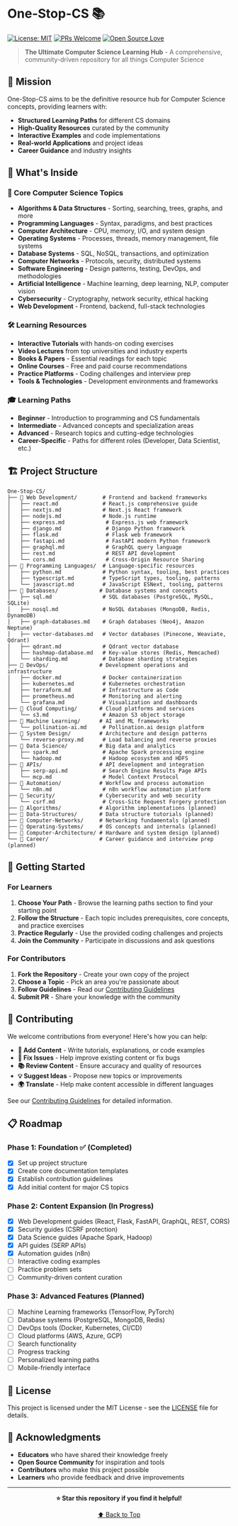 # One-Stop-CS 📚

[![License: MIT](https://img.shields.io/badge/License-MIT-yellow.svg)](https://opensource.org/licenses/MIT)
[![PRs Welcome](https://img.shields.io/badge/PRs-welcome-brightgreen.svg)](http://makeapullrequest.com)
[![Open Source Love](https://badges.frapsoft.com/os/v1/open-source.svg?v=103)](https://github.com/ellerbrock/open-source-badges/)

> **The Ultimate Computer Science Learning Hub** - A comprehensive, community-driven repository for all things Computer Science

## 🎯 Mission

One-Stop-CS aims to be the definitive resource hub for Computer Science concepts, providing learners with:
- **Structured Learning Paths** for different CS domains
- **High-Quality Resources** curated by the community
- **Interactive Examples** and code implementations
- **Real-world Applications** and project ideas
- **Career Guidance** and industry insights

## 🚀 What's Inside

### 📖 Core Computer Science Topics
- **Algorithms & Data Structures** - Sorting, searching, trees, graphs, and more
- **Programming Languages** - Syntax, paradigms, and best practices
- **Computer Architecture** - CPU, memory, I/O, and system design
- **Operating Systems** - Processes, threads, memory management, file systems
- **Database Systems** - SQL, NoSQL, transactions, and optimization
- **Computer Networks** - Protocols, security, distributed systems
- **Software Engineering** - Design patterns, testing, DevOps, and methodologies
- **Artificial Intelligence** - Machine learning, deep learning, NLP, computer vision
- **Cybersecurity** - Cryptography, network security, ethical hacking
- **Web Development** - Frontend, backend, full-stack technologies

### 🛠️ Learning Resources
- **Interactive Tutorials** with hands-on coding exercises
- **Video Lectures** from top universities and industry experts
- **Books & Papers** - Essential readings for each topic
- **Online Courses** - Free and paid course recommendations
- **Practice Platforms** - Coding challenges and interview prep
- **Tools & Technologies** - Development environments and frameworks

### 🎓 Learning Paths
- **Beginner** - Introduction to programming and CS fundamentals
- **Intermediate** - Advanced concepts and specialization areas
- **Advanced** - Research topics and cutting-edge technologies
- **Career-Specific** - Paths for different roles (Developer, Data Scientist, etc.)

## 🏗️ Project Structure

```
One-Stop-CS/
├── 📁 Web Development/        # Frontend and backend frameworks
│   ├── react.md              # React.js comprehensive guide
│   ├── nextjs.md             # Next.js React framework
│   ├── nodejs.md             # Node.js runtime
│   ├── express.md             # Express.js web framework
│   ├── django.md              # Django Python framework
│   ├── flask.md               # Flask web framework
│   ├── fastapi.md             # FastAPI modern Python framework
│   ├── graphql.md             # GraphQL query language
│   ├── rest.md                # REST API development
│   └── cors.md                # Cross-Origin Resource Sharing
├── 📁 Programming Languages/  # Language-specific resources
│   ├── python.md             # Python syntax, tooling, best practices
│   ├── typescript.md         # TypeScript types, tooling, patterns
│   └── javascript.md         # JavaScript ESNext, tooling, patterns
├── 📁 Databases/             # Database systems and concepts
│   ├── sql.md                # SQL databases (PostgreSQL, MySQL, SQLite)
│   ├── nosql.md              # NoSQL databases (MongoDB, Redis, DynamoDB)
│   ├── graph-databases.md    # Graph databases (Neo4j, Amazon Neptune)
│   ├── vector-databases.md   # Vector databases (Pinecone, Weaviate, Qdrant)
│   ├── qdrant.md             # Qdrant vector database
│   ├── hashmap-database.md   # Key-value stores (Redis, Memcached)
│   └── sharding.md           # Database sharding strategies
├── 📁 DevOps/                # Development operations and infrastructure
│   ├── docker.md             # Docker containerization
│   ├── kubernetes.md         # Kubernetes orchestration
│   ├── terraform.md          # Infrastructure as Code
│   ├── prometheus.md         # Monitoring and alerting
│   └── grafana.md            # Visualization and dashboards
├── 📁 Cloud Computing/       # Cloud platforms and services
│   └── s3.md                 # Amazon S3 object storage
├── 📁 Machine Learning/      # AI and ML frameworks
│   └── pollination-ai.md     # Pollination.ai design platform
├── 📁 System Design/         # Architecture and design patterns
│   └── reverse-proxy.md      # Load balancing and reverse proxies
├── 📁 Data Science/          # Big data and analytics
│   ├── spark.md              # Apache Spark processing engine
│   └── hadoop.md             # Hadoop ecosystem and HDFS
├── 📁 APIs/                  # API development and integration
│   ├── serp-api.md           # Search Engine Results Page APIs
│   └── mcp.md                # Model Context Protocol
├── 📁 Automation/            # Workflow and process automation
│   └── n8n.md                # n8n workflow automation platform
├── 📁 Security/              # Cybersecurity and web security
│   └── csrf.md               # Cross-Site Request Forgery protection
├── 📁 Algorithms/            # Algorithm implementations (planned)
├── 📁 Data-Structures/       # Data structure tutorials (planned)
├── 📁 Computer-Networks/     # Networking fundamentals (planned)
├── 📁 Operating-Systems/     # OS concepts and internals (planned)
├── 📁 Computer-Architecture/ # Hardware and system design (planned)
└── 📁 Career/                # Career guidance and interview prep (planned)
```

## 🚀 Getting Started

### For Learners
1. **Choose Your Path** - Browse the learning paths section to find your starting point
2. **Follow the Structure** - Each topic includes prerequisites, core concepts, and practice exercises
3. **Practice Regularly** - Use the provided coding challenges and projects
4. **Join the Community** - Participate in discussions and ask questions

### For Contributors
1. **Fork the Repository** - Create your own copy of the project
2. **Choose a Topic** - Pick an area you're passionate about
3. **Follow Guidelines** - Read our [Contributing Guidelines](CONTRIBUTING.md)
4. **Submit PR** - Share your knowledge with the community

## 🤝 Contributing

We welcome contributions from everyone! Here's how you can help:

- **📝 Add Content** - Write tutorials, explanations, or code examples
- **🔧 Fix Issues** - Help improve existing content or fix bugs
- **📚 Review Content** - Ensure accuracy and quality of resources
- **💡 Suggest Ideas** - Propose new topics or improvements
- **🌍 Translate** - Help make content accessible in different languages

See our [Contributing Guidelines](CONTRIBUTING.md) for detailed information.

## 📋 Roadmap

### Phase 1: Foundation ✅ (Completed)
- [x] Set up project structure
- [x] Create core documentation templates
- [x] Establish contribution guidelines
- [x] Add initial content for major CS topics

### Phase 2: Content Expansion (In Progress)
- [x] Web Development guides (React, Flask, FastAPI, GraphQL, REST, CORS)
- [x] Security guides (CSRF protection)
- [x] Data Science guides (Apache Spark, Hadoop)
- [x] API guides (SERP APIs)
- [x] Automation guides (n8n)
- [ ] Interactive coding examples
- [ ] Practice problem sets
- [ ] Community-driven content curation

### Phase 3: Advanced Features (Planned)
- [ ] Machine Learning frameworks (TensorFlow, PyTorch)
- [ ] Database systems (PostgreSQL, MongoDB, Redis)
- [ ] DevOps tools (Docker, Kubernetes, CI/CD)
- [ ] Cloud platforms (AWS, Azure, GCP)
- [ ] Search functionality
- [ ] Progress tracking
- [ ] Personalized learning paths
- [ ] Mobile-friendly interface

## 📄 License

This project is licensed under the MIT License - see the [LICENSE](LICENSE) file for details.

## 🙏 Acknowledgments

- **Educators** who have shared their knowledge freely
- **Open Source Community** for inspiration and tools
- **Contributors** who make this project possible
- **Learners** who provide feedback and drive improvements

---

<div align="center">

**⭐ Star this repository if you find it helpful!**

[⬆ Back to Top](#one-stop-cs-)

</div>
